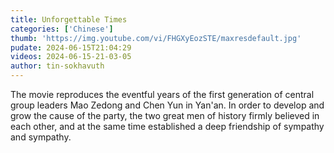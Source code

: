 ```yaml
---
title: Unforgettable Times
categories: ['Chinese']
thumb: 'https://img.youtube.com/vi/FHGXyEozSTE/maxresdefault.jpg'
pudate: 2024-06-15T21:04:29
videos: 2024-06-15-21-03-05
author: tin-sokhavuth
---
```

The movie reproduces the eventful years of the first generation of central group leaders Mao Zedong and Chen Yun in Yan'an. In order to develop and grow the cause of the party, the two great men of history firmly believed in each other, and at the same time established a deep friendship of sympathy and sympathy.
